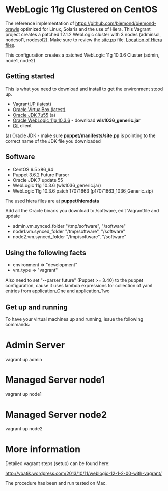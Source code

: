 WebLogic 11g Clustered on CentOS
================================

The reference implementation of https://github.com/biemond/biemond-orawls optimized for Linux, Solaris and the use of Hiera. This Vagrant project creates a patched 12.1.2 WebLogic cluster with 3 nodes (adminsol, nodesol1, nodesol2). Make sure to review the [site.pp](https://github.com/weblogic-community/weblogic-vagrant/blob/master/wls11g-centos-clustered/puppet/manifests/site.pp) file. [Location of Hiera files](https://github.com/weblogic-community/weblogic-vagrant/blob/master/wls11g-centos-clustered/puppet/hieradata).

This configuration creates a patched WebLogic 11g 10.3.6 Cluster (admin, node1, node2)

Getting started
---------------
This is what you need to download and install to get the environment stood up.

 * [VagrantUP (latest)](http://www.vagrantup.com)
 * [Oracle VirtualBox (latest)](http://www.virtualbox.org)
 * [Oracle JDK 7u55](http://www.oracle.com/technetwork/java/javase/downloads/jdk7-downloads-1880260.html) (a)
 * [Oracle WebLogic 11g 10.3.6](http://www.oracle.com/technetwork/middleware/weblogic/downloads/wls-for-dev-1703574.html) - download **wls1036_generic.jar**
 * [Git](https://help.github.com/articles/set-up-git) client

(a) Oracle JDK - make sure **puppet/manifests/site.pp** is pointing to the correct name of the JDK file you downloaded

Software
--------
 * CentOS 6.5 x86_64
 * Puppet 3.6.2 Future Parser
 * Oracle JDK 7 update 55
 * WebLogic 11g 10.3.6 (wls1036_generic.jar)
 * WebLogic 11g 10.3.6 patch 17071663 (p17071663_1036_Generic.zip)

The used hiera files are at **puppet/hieradata**

Add all the Oracle binaris you download to /software, edit Vagrantfile and update
- admin.vm.synced_folder "/tmp/software", "/software"
- node1.vm.synced_folder "/tmp/software", "/software"
- node2.vm.synced_folder "/tmp/software", "/software"

Using the following facts
-------------------------
- environment => "development"
- vm_type     => "vagrant"

Also need to set "--parser future" (Puppet >= 3.40) to the puppet configuration, cause it uses lambda expressions for collection of yaml entries from application_One and application_Two

Get up and running
------------------
To have your virtual machines up and running, issue the following commands:

# Admin Server
vagrant up admin

# Managed Server node1
vagrant up node1

# Managed Server node2
vagrant up node2

More information
================
Detailed vagrant steps (setup) can be found here:

http://vbatik.wordpress.com/2013/10/11/weblogic-12-1-2-00-with-vagrant/

The procedure has been and run tested on Mac.
